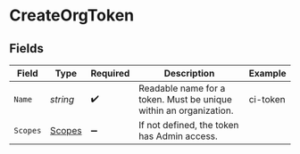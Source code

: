 # CreateOrgToken


## Fields

| Field                                                             | Type                                                              | Required                                                          | Description                                                       | Example                                                           |
| ----------------------------------------------------------------- | ----------------------------------------------------------------- | ----------------------------------------------------------------- | ----------------------------------------------------------------- | ----------------------------------------------------------------- |
| `Name`                                                            | *string*                                                          | :heavy_check_mark:                                                | Readable name for a token. Must be unique within an organization. | ci-token                                                          |
| `Scopes`                                                          | [Scopes](../../Models/Shared/Scopes.md)                           | :heavy_minus_sign:                                                | If not defined, the token has Admin access.                       |                                                                   |